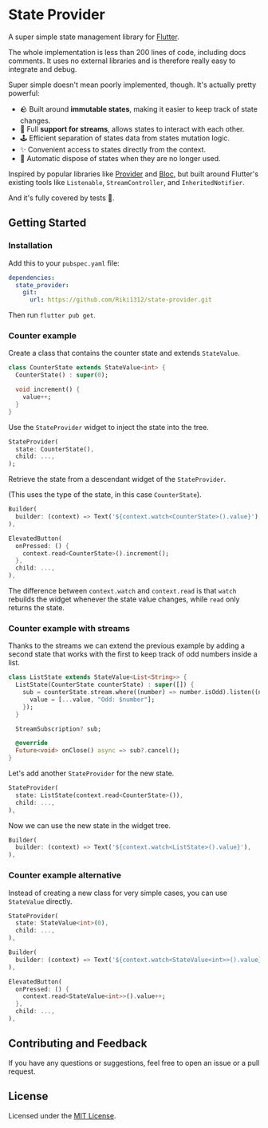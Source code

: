 # State Provider

A super simple state management library for [Flutter](https://flutter.dev/).

The whole implementation is less than 200 lines of code, including docs comments.
It uses no external libraries and is therefore really easy to integrate and debug.

Super simple doesn't mean poorly implemented, though. It's actually pretty powerful:

- 🪨 Built around **immutable states**, making it easier to keep track of state changes.
- 🌌 Full **support for streams**, allows states to interact with each other.
- 🕹️ Efficient separation of states data from states mutation logic.
- ✨ Convenient access to states directly from the context.
- 🧹 Automatic dispose of states when they are no longer used.

Inspired by popular libraries like [Provider](https://pub.dev/packages/provider)
and [Bloc](https://pub.dev/packages/bloc), but built around Flutter's existing
tools like `Listenable`, `StreamController`, and `InheritedNotifier`.

And it's fully covered by tests 💯.

## Getting Started

### Installation

Add this to your `pubspec.yaml` file:

```yaml
dependencies:
  state_provider:
    git:
      url: https://github.com/Riki1312/state-provider.git
```

Then run `flutter pub get`.

### Counter example

Create a class that contains the counter state and extends `StateValue`.

```dart
class CounterState extends StateValue<int> {
  CounterState() : super(0);

  void increment() {
    value++;
  }
}
```

Use the `StateProvider` widget to inject the state into the tree.

```dart
StateProvider(
  state: CounterState(),
  child: ...,
);
```

Retrieve the state from a descendant widget of the `StateProvider`.

(This uses the type of the state, in this case `CounterState`).

```dart
Builder(
  builder: (context) => Text('${context.watch<CounterState>().value}'),
),

ElevatedButton(
  onPressed: () {
    context.read<CounterState>().increment();
  },
  child: ...,
),
```

The difference between `context.watch` and `context.read` is that `watch` rebuilds
the widget whenever the state value changes, while `read` only returns the state.

### Counter example with streams

Thanks to the streams we can extend the previous example by adding a second state
that works with the first to keep track of odd numbers inside a list.

```dart
class ListState extends StateValue<List<String>> {
  ListState(CounterState counterState) : super([]) {
    sub = counterState.stream.where((number) => number.isOdd).listen((number) {
      value = [...value, "Odd: $number"];
    });
  }

  StreamSubscription? sub;

  @override
  Future<void> onClose() async => sub?.cancel();
}
```

Let's add another `StateProvider` for the new state.

```dart
StateProvider(
  state: ListState(context.read<CounterState>()),
  child: ...,
),
```

Now we can use the new state in the widget tree.

```dart
Builder(
  builder: (context) => Text('${context.watch<ListState>().value}'),
),
```

### Counter example alternative

Instead of creating a new class for very simple cases, you can use `StateValue` directly.

```dart
StateProvider(
  state: StateValue<int>(0),
  child: ...,
),
```

```dart
Builder(
  builder: (context) => Text('${context.watch<StateValue<int>>().value}'),
),

ElevatedButton(
  onPressed: () {
    context.read<StateValue<int>>().value++;
  },
  child: ...,
),
```

## Contributing and Feedback

If you have any questions or suggestions, feel free to open an issue or a pull request.

## License

Licensed under the [MIT License](/LICENSE).
